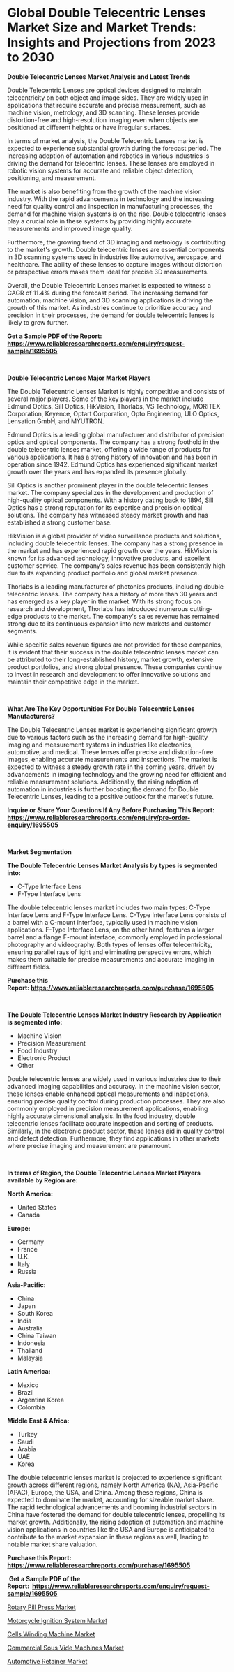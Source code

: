 <p><h1>Global Double Telecentric Lenses Market Size and Market Trends: Insights and Projections from 2023 to 2030</h1></p><p><strong>Double Telecentric Lenses Market Analysis and Latest Trends</strong></p>
<p><p>Double Telecentric Lenses are optical devices designed to maintain telecentricity on both object and image sides. They are widely used in applications that require accurate and precise measurement, such as machine vision, metrology, and 3D scanning. These lenses provide distortion-free and high-resolution imaging even when objects are positioned at different heights or have irregular surfaces. </p><p>In terms of market analysis, the Double Telecentric Lenses market is expected to experience substantial growth during the forecast period. The increasing adoption of automation and robotics in various industries is driving the demand for telecentric lenses. These lenses are employed in robotic vision systems for accurate and reliable object detection, positioning, and measurement.</p><p>The market is also benefiting from the growth of the machine vision industry. With the rapid advancements in technology and the increasing need for quality control and inspection in manufacturing processes, the demand for machine vision systems is on the rise. Double telecentric lenses play a crucial role in these systems by providing highly accurate measurements and improved image quality.</p><p>Furthermore, the growing trend of 3D imaging and metrology is contributing to the market's growth. Double telecentric lenses are essential components in 3D scanning systems used in industries like automotive, aerospace, and healthcare. The ability of these lenses to capture images without distortion or perspective errors makes them ideal for precise 3D measurements.</p><p>Overall, the Double Telecentric Lenses market is expected to witness a CAGR of 11.4% during the forecast period. The increasing demand for automation, machine vision, and 3D scanning applications is driving the growth of this market. As industries continue to prioritize accuracy and precision in their processes, the demand for double telecentric lenses is likely to grow further.</p></p>
<p><strong>Get a Sample PDF of the Report:&nbsp; <a href="https://www.reliableresearchreports.com/enquiry/request-sample/1695505">https://www.reliableresearchreports.com/enquiry/request-sample/1695505</a></strong></p>
<p>&nbsp;</p>
<p><strong>Double Telecentric Lenses Major Market Players</strong></p>
<p><p>The Double Telecentric Lenses Market is highly competitive and consists of several major players. Some of the key players in the market include Edmund Optics, Sill Optics, HikVision, Thorlabs, VS Technology, MORITEX Corporation, Keyence, Optart Corporation, Opto Engineering, ULO Optics, Lensation GmbH, and MYUTRON.</p><p>Edmund Optics is a leading global manufacturer and distributor of precision optics and optical components. The company has a strong foothold in the double telecentric lenses market, offering a wide range of products for various applications. It has a strong history of innovation and has been in operation since 1942. Edmund Optics has experienced significant market growth over the years and has expanded its presence globally.</p><p>Sill Optics is another prominent player in the double telecentric lenses market. The company specializes in the development and production of high-quality optical components. With a history dating back to 1894, Sill Optics has a strong reputation for its expertise and precision optical solutions. The company has witnessed steady market growth and has established a strong customer base.</p><p>HikVision is a global provider of video surveillance products and solutions, including double telecentric lenses. The company has a strong presence in the market and has experienced rapid growth over the years. HikVision is known for its advanced technology, innovative products, and excellent customer service. The company's sales revenue has been consistently high due to its expanding product portfolio and global market presence.</p><p>Thorlabs is a leading manufacturer of photonics products, including double telecentric lenses. The company has a history of more than 30 years and has emerged as a key player in the market. With its strong focus on research and development, Thorlabs has introduced numerous cutting-edge products to the market. The company's sales revenue has remained strong due to its continuous expansion into new markets and customer segments.</p><p>While specific sales revenue figures are not provided for these companies, it is evident that their success in the double telecentric lenses market can be attributed to their long-established history, market growth, extensive product portfolios, and strong global presence. These companies continue to invest in research and development to offer innovative solutions and maintain their competitive edge in the market.</p></p>
<p>&nbsp;</p>
<p><strong>What Are The Key Opportunities For Double Telecentric Lenses Manufacturers?</strong></p>
<p><p>The Double Telecentric Lenses market is experiencing significant growth due to various factors such as the increasing demand for high-quality imaging and measurement systems in industries like electronics, automotive, and medical. These lenses offer precise and distortion-free images, enabling accurate measurements and inspections. The market is expected to witness a steady growth rate in the coming years, driven by advancements in imaging technology and the growing need for efficient and reliable measurement solutions. Additionally, the rising adoption of automation in industries is further boosting the demand for Double Telecentric Lenses, leading to a positive outlook for the market's future.</p></p>
<p><strong>Inquire or Share Your Questions If Any Before Purchasing This Report: <a href="https://www.reliableresearchreports.com/enquiry/pre-order-enquiry/1695505">https://www.reliableresearchreports.com/enquiry/pre-order-enquiry/1695505</a></strong></p>
<p>&nbsp;</p>
<p><strong>Market Segmentation</strong></p>
<p><strong>The Double Telecentric Lenses Market Analysis by types is segmented into:</strong></p>
<p><ul><li>C-Type Interface Lens</li><li>F-Type Interface Lens</li></ul></p>
<p><p>The double telecentric lenses market includes two main types: C-Type Interface Lens and F-Type Interface Lens. C-Type Interface Lens consists of a barrel with a C-mount interface, typically used in machine vision applications. F-Type Interface Lens, on the other hand, features a larger barrel and a flange F-mount interface, commonly employed in professional photography and videography. Both types of lenses offer telecentricity, ensuring parallel rays of light and eliminating perspective errors, which makes them suitable for precise measurements and accurate imaging in different fields.</p></p>
<p><strong>Purchase this Report:&nbsp;<a href="https://www.reliableresearchreports.com/purchase/1695505">https://www.reliableresearchreports.com/purchase/1695505</a></strong></p>
<p>&nbsp;</p>
<p><strong>The Double Telecentric Lenses Market Industry Research by Application is segmented into:</strong></p>
<p><ul><li>Machine Vision</li><li>Precision Measurement</li><li>Food Industry</li><li>Electronic Product</li><li>Other</li></ul></p>
<p><p>Double telecentric lenses are widely used in various industries due to their advanced imaging capabilities and accuracy. In the machine vision sector, these lenses enable enhanced optical measurements and inspections, ensuring precise quality control during production processes. They are also commonly employed in precision measurement applications, enabling highly accurate dimensional analysis. In the food industry, double telecentric lenses facilitate accurate inspection and sorting of products. Similarly, in the electronic product sector, these lenses aid in quality control and defect detection. Furthermore, they find applications in other markets where precise imaging and measurement are paramount.</p></p>
<p>&nbsp;</p>
<p><strong>In terms of Region, the Double Telecentric Lenses Market Players available by Region are:</strong></p>
<p>
    <p> <strong> North America: </strong>
        <ul>
            <li>United States</li>
            <li>Canada</li>
        </ul>
        </p> 
    <p> <strong> Europe: </strong>
        <ul>
            <li>Germany</li>
            <li>France</li>
            <li>U.K.</li>
            <li>Italy</li>
            <li>Russia</li>
        </ul>
        </p> 
    <p> <strong> Asia-Pacific: </strong>
        <ul>
            <li>China</li>
            <li>Japan</li>
            <li>South Korea</li>
            <li>India</li>
            <li>Australia</li>
            <li>China Taiwan</li>
            <li>Indonesia</li>
            <li>Thailand</li>
            <li>Malaysia</li>
        </ul>
        </p> 
    <p> <strong> Latin America: </strong>
        <ul>
            <li>Mexico</li>
            <li>Brazil</li>
            <li>Argentina Korea</li>
            <li>Colombia</li>
        </ul>
        </p> 
    <p> <strong> Middle East & Africa: </strong>
        <ul>
            <li>Turkey</li>
            <li>Saudi</li>
            <li>Arabia</li>
            <li>UAE</li>
            <li>Korea</li>
        </ul>
    </p>
    </p>
<p><p>The double telecentric lenses market is projected to experience significant growth across different regions, namely North America (NA), Asia-Pacific (APAC), Europe, the USA, and China. Among these regions, China is expected to dominate the market, accounting for sizeable market share. The rapid technological advancements and booming industrial sectors in China have fostered the demand for double telecentric lenses, propelling its market growth. Additionally, the rising adoption of automation and machine vision applications in countries like the USA and Europe is anticipated to contribute to the market expansion in these regions as well, leading to notable market share valuation.</p></p>
<p><strong>Purchase this Report: <a href="https://www.reliableresearchreports.com/purchase/1695505">https://www.reliableresearchreports.com/purchase/1695505</a></strong></p>
<p>&nbsp;<strong>Get a Sample PDF of the Report:&nbsp;&nbsp;<a href="https://www.reliableresearchreports.com/enquiry/request-sample/1695505">https://www.reliableresearchreports.com/enquiry/request-sample/1695505</a></strong></p>
<p><strong></strong></p>
<p><p><a href="https://medium.com/@scanw41036/decoding-rotary-pill-press-market-metrics-market-share-trends-and-growth-patterns-a8d61ebad98c">Rotary Pill Press Market</a></p><p><a href="https://www.linkedin.com/pulse/decoding-motorcycle-ignition-system-market-deep-dive-m9sgc/">Motorcycle Ignition System Market</a></p><p><a href="https://github.com/lilstefpacute/Market-Research-Report-List-1/blob/main/cells-winding-machine-market.md">Cells Winding Machine Market</a></p><p><a href="https://github.com/AKSHATREPORTPRIME/Market-Research-Report-List-1/blob/main/commercial-sous-vide-machines-market.md">Commercial Sous Vide Machines Market</a></p><p><a href="https://www.linkedin.com/pulse/automotive-retainer-market-research-report-unlocks-analysis-financial-qplvc/">Automotive Retainer Market</a></p></p>